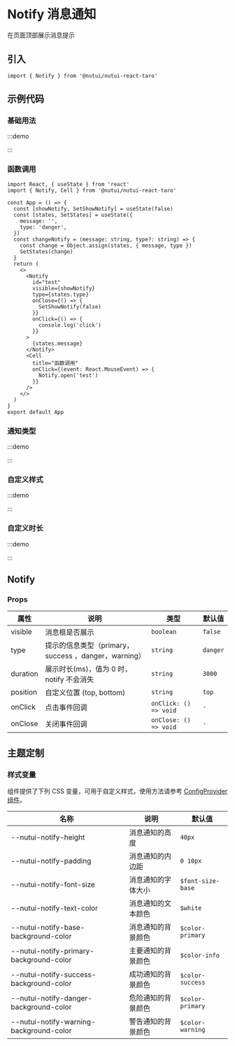 # Notify 消息通知

在页面顶部展示消息提示

## 引入

```tsx
import { Notify } from '@nutui/nutui-react-taro'
```

## 示例代码

### 基础用法

:::demo

<CodeBlock src='taro/demo1.tsx'></CodeBlock>

:::

### 函数调用

```tsx
import React, { useState } from 'react'
import { Notify, Cell } from '@nutui/nutui-react-taro'

const App = () => {
  const [showNotify, SetShowNotify] = useState(false)
  const [states, SetStates] = useState({
    message: '',
    type: 'danger',
  })
  const changeNotify = (message: string, type?: string) => {
    const change = Object.assign(states, { message, type })
    SetStates(change)
  }
  return (
    <>
      <Notify
        id="test"
        visible={showNotify}
        type={states.type}
        onClose={() => {
          SetShowNotify(false)
        }}
        onClick={() => {
          console.log('click')
        }}
      >
        {states.message}
      </Notify>
      <Cell
        title="函数调用"
        onClick={(event: React.MouseEvent) => {
          Notify.open('test')
        }}
      />
    </>
  )
}
export default App
```

### 通知类型

:::demo

<CodeBlock src='taro/demo2.tsx'></CodeBlock>

:::

### 自定义样式

:::demo

<CodeBlock src='taro/demo3.tsx'></CodeBlock>

:::

### 自定义时长

:::demo

<CodeBlock src='taro/demo4.tsx'></CodeBlock>

:::

## Notify

### Props

| 属性 | 说明 | 类型 | 默认值 |
| --- | --- | --- | --- |
| visible | 消息框是否展示 | `boolean` | `false` |
| type | 提示的信息类型（primary，success ，danger，warning） | `string` | `danger` |
| duration | 展示时长(ms)，值为 0 时，notify 不会消失 | `string` | `3000` |
| position | 自定义位置 (top, bottom) | `string` | `top` |
| onClick | 点击事件回调 | `onClick: () => void` | `-` |
| onClose | 关闭事件回调 | `onClose: () => void` | `-` |

## 主题定制

### 样式变量

组件提供了下列 CSS 变量，可用于自定义样式，使用方法请参考 [ConfigProvider 组件](#/zh-CN/component/configprovider)。

| 名称 | 说明 | 默认值 |
| --- | --- | --- |
| \--nutui-notify-height | 消息通知的高度 | `40px` |
| \--nutui-notify-padding | 消息通知的内边距 | `0 10px` |
| \--nutui-notify-font-size | 消息通知的字体大小 | `$font-size-base` |
| \--nutui-notify-text-color | 消息通知的文本颜色 | `$white` |
| \--nutui-notify-base-background-color | 消息通知的背景颜色 | `$color-primary` |
| \--nutui-notify-primary-background-color | 主要通知的背景颜色 | `$color-info` |
| \--nutui-notify-success-background-color | 成功通知的背景颜色 | `$color-success` |
| \--nutui-notify-danger-background-color | 危险通知的背景颜色 | `$color-primary` |
| \--nutui-notify-warning-background-color | 警告通知的背景颜色 | `$color-warning` |
